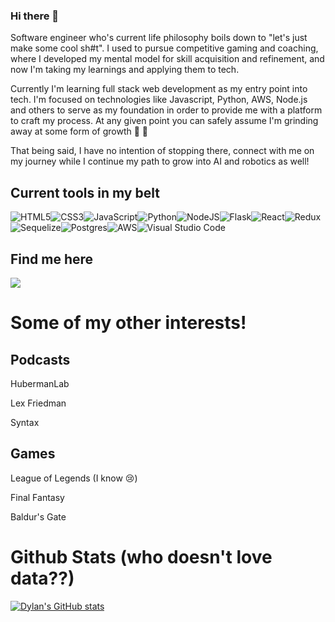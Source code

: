 ### Hi there 👋

Software engineer who's current life philosophy boils down to "let's just make some cool sh#t". I used to pursue competitive gaming and coaching, where I developed my mental model for skill acquisition and refinement, and now I'm taking my learnings and applying them to tech.

Currently I'm learning full stack web development as my entry point into tech. I'm focused on technologies like Javascript, Python, AWS, Node.js and others to serve as my foundation in order to provide me with a platform to craft my process. At any given point you can safely assume I'm grinding away at some form of growth :triumph: :muscle:

That being said, I have no intention of stopping there, connect with me on my journey while I continue my path to grow into AI and robotics as well!

## Current tools in my belt

![HTML5](https://img.shields.io/badge/html5-%23E34F26.svg?style=for-the-badge&logo=html5&logoColor=white)![CSS3](https://img.shields.io/badge/css3-%231572B6.svg?style=for-the-badge&logo=css3&logoColor=white)![JavaScript](https://img.shields.io/badge/javascript-%23323330.svg?style=for-the-badge&logo=javascript&logoColor=%23F7DF1E)![Python](https://img.shields.io/badge/python-3670A0?style=for-the-badge&logo=python&logoColor=ffdd54)![NodeJS](https://img.shields.io/badge/node.js-6DA55F?style=for-the-badge&logo=node.js&logoColor=white)![Flask](https://img.shields.io/badge/flask-%23000.svg?style=for-the-badge&logo=flask&logoColor=white)![React](https://img.shields.io/badge/react-%2320232a.svg?style=for-the-badge&logo=react&logoColor=%2361DAFB)![Redux](https://img.shields.io/badge/redux-%23593d88.svg?style=for-the-badge&logo=redux&logoColor=white)![Sequelize](https://img.shields.io/badge/Sequelize-52B0E7?style=for-the-badge&logo=Sequelize&logoColor=white)![Postgres](https://img.shields.io/badge/postgres-%23316192.svg?style=for-the-badge&logo=postgresql&logoColor=white)![AWS](https://img.shields.io/badge/AWS-%23FF9900.svg?style=for-the-badge&logo=amazon-aws&logoColor=white)![Visual Studio Code](https://img.shields.io/badge/Visual%20Studio%20Code-0078d7.svg?style=for-the-badge&logo=visual-studio-code&logoColor=white)

## Find me here

<a href="https://www.linkedin.com/in/dylanmcdougall/" target="_blank"><img src="https://img.shields.io/badge/LinkedIn-Dylan_McDougall-informational"></a>

<!-- Other Interests -->
# Some of my other interests!
  ## Podcasts

  HubermanLab
  
  Lex Friedman
  
  Syntax

  ## Games

  League of Legends (I know 😢)
  
  Final Fantasy
  
  Baldur's Gate

# Github Stats (who doesn't love data??)

[![Dylan's GitHub stats](https://github-readme-stats.vercel.app/api?username=dylan-mcdougall&theme=tokyonight&show_icons=true)](https://github.com/dylan-mcdougall/github-readme-stats)

